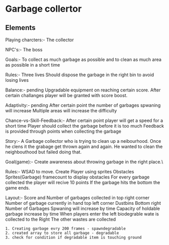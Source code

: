 # Garbage collertor

## Elements
Playing charcters:-
    The collector

NPC's:-
    <!-- Pedestriansts
    Their pets
    Bacterias -->
    The boss

Goals:-
    To collect as much garbage as possible and to clean as much area as possible in a short time

Rules:-
    Three lives
    Should dispose the garbage in the right bin to avoid losing lives
    <!-- Spreading the message after cleaning any area will have more garbage thrown there -->

Balance:- pending
    Upgradable equipment on reaching certain score.
    After certain challanges player will be granted with score boost.

Adaptivity:- pending
    After certain point the number of garbages spwaning will increase
    Multiple areas will increase the difficulty

Chance-vs-Skill-Feedback:-
    After certain point player will get a speed for a short time
    Player should collect the garbage before it is too much
    Feedback is provided through points when collecting the garbage

Story:- 
    A Garbage collector who is trying to clean up a neibourhood.
    Once he clens it the grabage get thrown again and again. He wanted to clean the neighbouthood but failed doing that.

Goal(game):-
    Create awareness about throwing garbage in the right place.\

Rules:-
    WSAD to move.
    Create Player using sprites
    Obstacles Sprites(Garbage)
    framecount to display obstacles
    For every garbage collected the player will recive 10 points
    If the garbage hits the bottom the game ends.

Layout:-
    Score and Number of garbages collected in top right corner
    Number of garbage currently in hand top left corner 
    Dustbins Bottom right
    Number of Garbages Spwaning will increase by time
    Capacity of holdable garbage increase by time
    When players enter the left biodegrable wate is collected
    to the Right The other wastes are collected
    



    1. Creating garbage evry 200 frames - spawndegradable
    2. created array to store all garbage - degradable
    3. check for condition if degradable item is touching ground